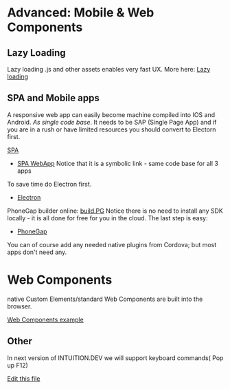 
# Advanced: Mobile & Web Components

## Lazy Loading

Lazy loading .js and other assets enables very fast UX. More here:
[Lazy loading](https://github.com/intuition-dev/toolBelt/tree/master/lazyLoading)


## SPA and Mobile apps

A responsive web app can easily become machine compiled into IOS and Android. *As single code base*. 
It needs to be SAP (Single Page App) and if you are in a rush or have limited resources you should convert to Electorn first.

[SPA](https://github.com/intuition-dev/toolBelt/tree/master/spa-ts-router)

- [SPA WebApp](https://github.com/intuition-dev/mbMobile/tree/master/webReaderApp)
Notice that it is a symbolic link - same code base for all 3 apps

To save time do Electron first.
- [Electron](https://github.com/intuition-dev/mbMobile/tree/master/electronReaderApp)


PhoneGap builder online: [build.PG](https://build.phonegap.com)
Notice there is no need to install any SDK locally - it is all done for free for you in the cloud.
The last step is easy:

- [PhoneGap](https://github.com/intuition-dev/mbMobile)

You can of course add any needed native plugins from Cordova; but most apps don't need any.


# Web Components

native Custom Elements/standard Web Components are built into the browser.

[Web Components example](https://github.com/intuition-dev/toolBelt/tree/master/comps/wComp1)


## Other

In next version of INTUITION.DEV we will support keyboard commands( Pop up F12)


[Edit this file](https://github.com/intuition-dev/IntuitionDocs/tree/master/docs)
